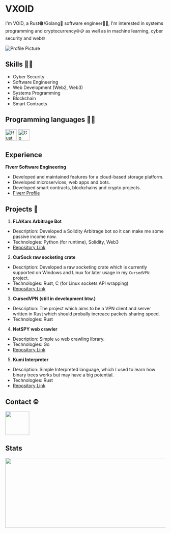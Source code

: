 # VXOID
I'm VOID, a Rust🟠/Golang🔵 software engineer🧑‍💻, I'm interested in systems programming and cryptocurrency🌐🪙 as well as in machine learning, cyber security and web🌐

![Profile Picture](https://avatars.githubusercontent.com/u/120710838?s=1920&u=4b074b02c67fe51b4301a4b7bb95cc540a70834a&v=4)
## Skills 🧑‍💻
- Cyber Security
- Software Engineering
- Web Development (Web2, Web3)
- Systems Programming
- Blockchain
- Smart Contracts
## Programming languages 🧑‍💻

<p align="left">
<img src="https://www.rust-lang.org/logos/rust-logo-512x512.png" width="36" height="36" alt="Rust"/>
<img src="https://cdn.icon-icons.com/icons2/2699/PNG/512/golang_logo_icon_171073.png" width="36" height="36" alt="Go"/>
</p>

## Experience

**Fiverr Software Engineering**
- Developed and maintained features for a cloud-based storage platform.
- Developed microservices, web apps and bots.
- Developed smart contracts, blockchains and crypto projects.
- [Fiverr Profile](https://www.fiverr.com/denchik1542)

## Projects 📄

1. **FLAKars Arbitrage Bot**
  - Description: Developed a Solidity Arbitrage bot so it can make me some passive income now.
  - Technologies: Python (for runtime), Solidity, Web3
  - [Repository Link](https://github.com/CURVoid/FLAKars)

2. **CurSock raw socketing crate**
  - Description: Developed a raw socketing crate which is currently supported on Windows and Linux for later usage in my `CursedVPN` project.
  - Technologies: Rust, C (for Linux sockets API wrapping)
  - [Repository Link](https://github.com/CURVoid/cursock)

3. **CursedVPN (still in development btw.)**
  - Description: The project which aims to be a VPN client and server written in Rust which should probally increace packets sharing speed.
  - Technologies: Rust
    
4. **NetSPY web crawler**
  - Description: Simple `Go` web crawling library.  
  - Technologies: Go
  - [Repository Link](https://github.com/CURVoid/netspy)

5. **Kumi Interpreter**
  - Description: Simple Interpreted language, which I used to learn how binary trees works but may have a big potential.
  - Technologies: Rust
  - [Repository Link](https://github.com/CURVoid/kumi)

## Contact ©️
<a href="https://www.instagram.com/vxoid.lostmyself/">
  <img width="75" height="75" src="https://www.pngarts.com/files/11/Instagram-IG-Logo-Transparent-Image.png"/>
</a>

## Stats
<p align="center">
  <img width="800" height="220" src="https://streak-stats.demolab.com/?user=vxoid&theme=highcontrast&hide_border=true&border_radius=5&card_width=800"/>
</p>
